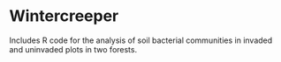 # Wintercreeper
Includes R code for the analysis of soil bacterial communities in invaded and uninvaded plots in two forests. 
